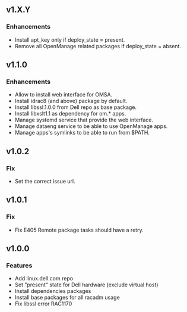 ## v1.X.Y

### Enhancements

* Install apt_key only if deploy_state = present.
* Remove all OpenManage related packages if deploy_state = absent.

## v1.1.0

### Enhancements
* Allow to install web interface for OMSA.
* Install idrac8 (and above) package by default.
* Install libssl.1.0.0 from Dell repo as base package.
* Install libxslt1.1 as dependency for om.* apps.
* Manage systemd service that provide the web interface.
* Manage dataeng service to be able to use OpenManage apps.
* Manage apps's symlinks to be able to run from $PATH.

## v1.0.2

### Fix

* Set the correct issue url.

## v1.0.1

### Fix
* Fix E405 Remote package tasks should have a retry.

## v1.0.0

### Features
* Add linux.dell.com repo
* Set "present" state for Dell hardware (exclude virtual host)
* Install dependencies packages
* Install base packages for all racadm usage
* Fix libssl error RAC1170
